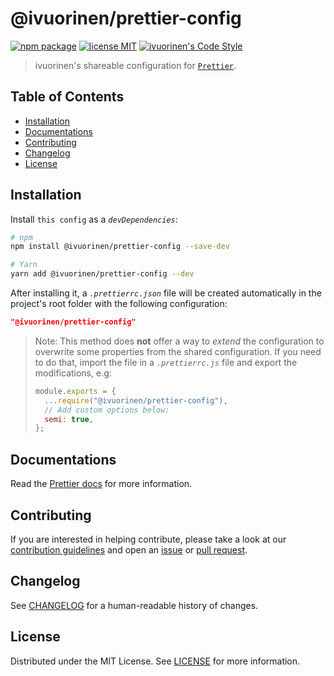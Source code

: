 # @ivuorinen/prettier-config <!-- omit in toc -->

[![npm package][npm-badge]][npm-link] [![license MIT][license-badge]][license-link] [![ivuorinen's Code Style][style-badge]][style-link]

> ivuorinen's shareable configuration for [`Prettier`][prettier-link].

## Table of Contents <!-- omit in toc -->

- [Installation](#installation)
- [Documentations](#documentations)
- [Contributing](#contributing)
- [Changelog](#changelog)
- [License](#license)

## Installation

Install `this config` as a _`devDependencies`_:

```sh
# npm
npm install @ivuorinen/prettier-config --save-dev

# Yarn
yarn add @ivuorinen/prettier-config --dev
```

After installing it, a _`.prettierrc.json`_ file will be created automatically in the project's root folder with the following configuration:

```json
"@ivuorinen/prettier-config"
```

> Note: This method does **not** offer a way to _extend_ the configuration to overwrite some properties from the shared configuration. If you need to do that, import the file in a _`.prettierrc.js`_ file and export the modifications, e.g:
>
> ```js
> module.exports = {
>   ...require("@ivuorinen/prettier-config"),
>   // Add custom options below:
>   semi: true,
> };
> ```

## Documentations

Read the [Prettier docs][prettier-docs-link] for more information.

## Contributing

If you are interested in helping contribute, please take a look at our [contribution guidelines][contributing-link] and open an [issue][issue-link] or [pull request][pull-request-link].

## Changelog

See [CHANGELOG][changelog-link] for a human-readable history of changes.

## License

Distributed under the MIT License. See [LICENSE][license-link] for more information.

[changelog-link]: ./CHANGELOG.md
[prettier-docs-link]: https://prettier.io
[prettier-link]: https://github.com/prettier/prettier
[contributing-link]: https://github.com/ivuorinen/.github/blob/main/CONTRIBUTING.md
[issue-link]: https://github.com/ivuorinen/base-configs-prettier/issues
[license-badge]: https://img.shields.io/github/license/ivuorinen/base-configs-prettier?style=flat-square&labelColor=292a44&color=663399
[license-link]: ./LICENSE
[npm-badge]: https://img.shields.io/npm/v/@ivuorinen/prettier-config?style=flat-square&labelColor=292a44&color=663399
[npm-link]: https://www.npmjs.com/package/@ivuorinen/prettier-config
[pull-request-link]: https://github.com/ivuorinen/base-configs-prettier/pulls
[style-badge]: https://img.shields.io/badge/code_style-ivuorinen%E2%80%99s-663399.svg?labelColor=292a44&style=flat-square
[style-link]: https://github.com/ivuorinen/base-configs-prettier

